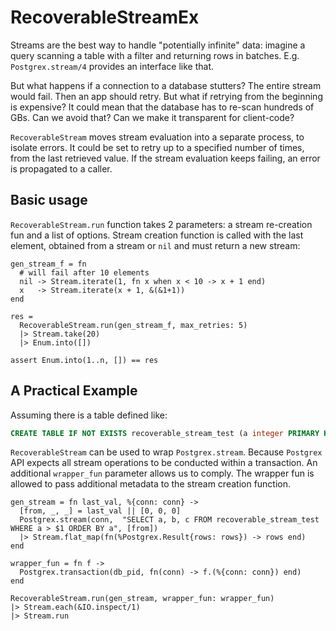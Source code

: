 # RecoverableStreamEx

Streams are the best way to handle "potentially infinite" data:
imagine a query scanning a table with a filter and returning rows
in batches. E.g. `Postgrex.stream/4` provides an interface like
that.

But what happens if a connection to a database stutters?
The entire stream would fail. Then an app should retry. But what
if retrying from the beginning is expensive? It could mean that
the database has to re-scan hundreds of GBs. Can we avoid that?
Can we make it transparent for client-code?

`RecoverableStream` moves stream evaluation into a separate process,
to isolate errors. It could be set to retry up to a specified number
of times, from the last retrieved value. If the stream evaluation keeps
failing, an error is propagated to a caller.

## Basic usage

`RecoverableStream.run` function takes 2 parameters: a stream
re-creation fun and a list of options. Stream creation function
is called with the last element, obtained from a stream or `nil`
and must return a new stream:

    gen_stream_f = fn
      # will fail after 10 elements
      nil -> Stream.iterate(1, fn x when x < 10 -> x + 1 end)
      x   -> Stream.iterate(x + 1, &(&1+1))
    end

    res =
      RecoverableStream.run(gen_stream_f, max_retries: 5)
      |> Stream.take(20)
      |> Enum.into([])

    assert Enum.into(1..n, []) == res

## A Practical Example

Assuming there is a table defined like:

```SQL
CREATE TABLE IF NOT EXISTS recoverable_stream_test (a integer PRIMARY KEY, b integer, c integer)
```

`RecoverableStream` can be used to wrap `Postgrex.stream`.
Because `Postgrex` API expects all stream operations to
be conducted within a transaction. An additional `wrapper_fun`
parameter allows us to comply. The wrapper fun is allowed to
pass additional metadata to the stream creation function.

    gen_stream = fn last_val, %{conn: conn} ->
      [from, _, _] = last_val || [0, 0, 0]
      Postgrex.stream(conn,  "SELECT a, b, c FROM recoverable_stream_test WHERE a > $1 ORDER BY a", [from])
      |> Stream.flat_map(fn(%Postgrex.Result{rows: rows}) -> rows end)
    end

    wrapper_fun = fn f ->
      Postgrex.transaction(db_pid, fn(conn) -> f.(%{conn: conn}) end)
    end

    RecoverableStream.run(gen_stream, wrapper_fun: wrapper_fun)
    |> Stream.each(&IO.inspect/1)
    |> Stream.run
